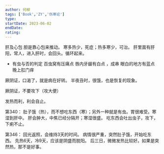 ```yaml
---
author: 何柳
tags: ['Book','ZY','伤寒论']
type: 
startDate: 2023-06-02
endDate:
rating: 
---
```


肝及心包 
胆是靠心包来推动。
寒多热少，死症；热多寒少，可治。
肝里面有肝阳，常人，进入肝时，会回头。循环起来。

- 有虫与否的判定
百虫窝有压痛点 
唇内牙龈有白点 ，成串 
眼白的地方有蓝点 
晚上肛门痒


厥阴证，口渴了，就是病在好转。
半夜丑时，很饿，也是恢复的现象。

厥阴证，不要攻下（攻大便）

发热而利，利会自止。


第340： 
	肚子饿（热），而不想吃东西（寒）；另外一种就是有虫。胃很难受。寒湿到肝中。
	肝会肿大，中焦已经分隔开；寒湿很盛。
	吃东西会吐出虫子，攻下，下痢不止。

第346： 
	回光返照，会维持3天的时间。 
	病情很严重，突然肚子饿，开始吃东西。
	先热6天，冷9天，应该是阴盛而脱阳。
	后三日，微微发热比较好。如果是突然热，那不是好事。
